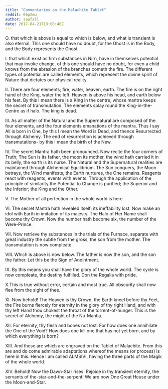 ```yaml
---
title: "Commentaries on the Malachite Tablet"
reddit: 66p2mu
author: saufall
date: 2017-04-21T13:08:40Z
---
```


O. that which is above is equal to which is below, and what is transient is also eternal. This one should have no doubt, for the Ghost is in the Body, and the Body represents the Ghost.

I. that which exist as firm substances in Nirn, have in themselves potential that may invoke change. of this one should have no doubt, for even a child knows from the abrasion of the branches cometh the fire. The different types of potential are called elements, which represent the divine spirit of Nature that dictates our physical reality. 

II. There are four elements; fire, water, heaven, earth. The fire is on the right hand of the King, water the left. Heaven is above his head, and earth below his feet. By this I mean there is a King in the centre, whose mantra keeps the secret of transmutation. The elements splay round the King-in-the-Centre as if halo. The king is dead.

III. As all matter of the Natural and the Supernatural are composed of the four elements, and the four elements emanations of the mantra. Thus I say All is born in One, by this I mean the Word is Dead, and thence Resurrected through Alchemy. The end of resurrection is achieved through transmutations- by this I mean the birth of the New.

IV. The secret Mantra hath been pronounced. Now recite the four corners of Truth; The Sun is its father, the moon its mother, the wind hath carried it in its belly, the earth is its nurse. The Natural and the Supernatural realities are maintained through Alchemical Equilibrium. The Sun conquers, the Moon betrays, the Wind manifests, the Earth nurtures, the One remains. Reagents react with reagents, events with events. Through the application of the principle of similarity the Potential to Change is purified; the Superior and the Inferior; the King and the Other. 

V.  The Mother of all perfection in the whole world is here. 

VI. The secret Mantra hath revealed itself; its ineffability lost. Now make an idol with Earth in imitation of its majesty. The Halo of Her Name shall become thy Crown. Now the number hath become six, the number of the Were-Prince.

VII. Now retrieve thy substances in the trials of the Furnace, separate with great industry the subtle from the gross, the son from the mother.
The transmutation is now compleate.

VIII. Which is above is now below. The father is now the son, and the son the father. Let this be the Sign of Anointment.

IX. By this means you shall have the glory of the whole world. The cycle is now compleate, the destiny fulfilled. Don the Regalia with pride. 

X.This is true without error, certain and most true. All obscurity shall now flee from the sight of thee. 
 
XI. Now behold! The Heaven is thy Crown, the Earth kneel before thy Feet, the Fire burns fiercely for eternity in the glory of thy right Hand, and with thy left Hand thou chokest the throat of the torrent-of-hunger. This is the secret of Alchemy, the might of the Nu-Mantia.

XII. For eternity, thy flesh and bones not lost. For how does one annihilate the One of the Void? How does one kill one that has not yet born, and by which everything is born?

XIII. And these are which are engraved on the Tablet of Malachite. From this are and do come admirable adaptations whereof the means (or process) is here in this. Hence I am called ALMSIVI,  having the three parts of the Magik of the whole world.

XIV. Behold! Now the Dawn-Star rises. Rejoice in thy transient eternity, the servants of the-star-and-the-serpent! We are now One Great House under the Moon-and-Star.



